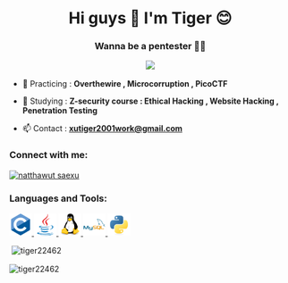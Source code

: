 <h1 align="center">Hi guys 👋 I'm Tiger 😊</h1>
<h3 align="center">Wanna be a pentester 🐱‍💻</h3>

<p align="middle"> <img src="https://media1.giphy.com/media/qgQUggAC3Pfv687qPC/giphy.gif?cid=790b7611610e81d8c9d0c7917826fefbc934c8d28db8ca36&rid=giphy.gif&ct=g" /> </p>

- 🔭 Practicing : **Overthewire , Microcorruption , PicoCTF**            

- 🌱 Studying : **Z-security course : Ethical Hacking , Website Hacking , Penetration Testing** 

- 📫 Contact : **xutiger2001work@gmail.com**  

<h3 align="left">Connect with me:</h3>
<p align="left">
<a href="https://linkedin.com/in/natthawut saexu" target="blank"><img align="center" src="https://raw.githubusercontent.com/rahuldkjain/github-profile-readme-generator/master/src/images/icons/Social/linked-in-alt.svg" alt="natthawut saexu" height="30" width="40" /></a>
</p>

<h3 align="left">Languages and Tools:</h3>
<p align="left"> <a href="https://www.cprogramming.com/" target="_blank" rel="noreferrer"> <img src="https://raw.githubusercontent.com/devicons/devicon/master/icons/c/c-original.svg" alt="c" width="40" height="40"/> </a> <a href="https://www.java.com" target="_blank" rel="noreferrer"> <img src="https://raw.githubusercontent.com/devicons/devicon/master/icons/java/java-original.svg" alt="java" width="40" height="40"/> </a> <a href="https://www.linux.org/" target="_blank" rel="noreferrer"> <img src="https://raw.githubusercontent.com/devicons/devicon/master/icons/linux/linux-original.svg" alt="linux" width="40" height="40"/> </a> <a href="https://www.mysql.com/" target="_blank" rel="noreferrer"> <img src="https://raw.githubusercontent.com/devicons/devicon/master/icons/mysql/mysql-original-wordmark.svg" alt="mysql" width="40" height="40"/> </a> <a href="https://www.python.org" target="_blank" rel="noreferrer"> <img src="https://raw.githubusercontent.com/devicons/devicon/master/icons/python/python-original.svg" alt="python" width="40" height="40"/> </a> </p>

<p>&nbsp;<img align="center" src="https://github-readme-stats.vercel.app/api?username=tiger22462&show_icons=true&locale=en" alt="tiger22462" /></p>

<p><img align="center" src="https://github-readme-streak-stats.herokuapp.com/?user=tiger22462&" alt="tiger22462" /></p>

